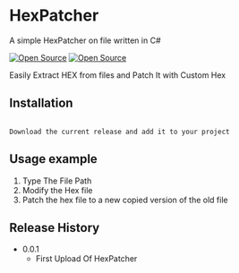 # HexPatcher
 A simple HexPatcher on file written in C#


[![Open Source](https://img.shields.io/badge/OpenSource-Yes-green)](https://opensource.org/)
[![Open Source](https://img.shields.io/badge/Status-Active-green)](https://opensource.org/)



Easily Extract HEX from files and Patch It with Custom Hex 

## Installation
```

Download the current release and add it to your project

```

## Usage example
1) Type The File Path
2) Modify the Hex file
3) Patch the hex file to a new copied version of the old file



## Release History

* 0.0.1
    * First Upload Of HexPatcher







